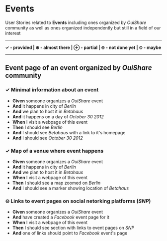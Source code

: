 # Events
User Stories related to **Events** including ones organized by *OuiShare* community as well as ones organized independently but still in a field of our interest


---


**✓ - provided | ⊛ - almost there | ⊕ - partial | ⊝ - not done yet | ⊙ - maybe**


---

## Event page of an event organized by *OuiShare* community

### ✓ Minimal information about an event

* **Given** someone organizes a *OuiShare* event
 * **And** it happens in city of *Berlin*
 * **And** we plan to host it in *Betahaus*
 * **And** it happens on a day of *October 30 2012*
* **When** I visit a webpage of this event
* **Then** I should see *Berlin*
 * **And** I should see *Betahaus* with a link to it's homepage
 * **And** I should see *October 30 2012*
 

### ✓ Map of a venue where event happens

* **Given** someone organizes a *OuiShare* event
 * **And** it happens in city of *Berlin*
 * **And** we plan to host it in *Betahaus*
* **When** I visit a webpage of this event
* **Then** I should see a map zoomed on *Berlin*
 * **And** I should see a marker showing location of *Betahaus*
 

### ⊝ Links to event pages on social netorking platforms (*SNP*)

* **Given** someone organizes a *OuiShare* event
 * **And** have created a *Facebook* event page for it
* **When** I visit a webpage of this event
* **Then** I should see section with links to event pages on *SNP*
 * **And** one of links should point to *Facebook* event's page